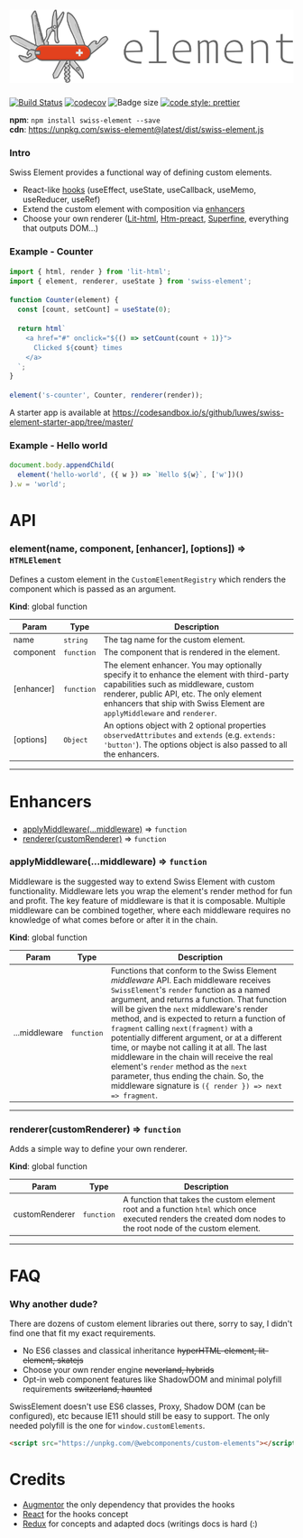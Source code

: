 # <a href="https://github.com/luwes/swiss-element">![SwissElement](./media/swiss-element.svg 'SwissElement')</a>

[![Build Status](https://img.shields.io/travis/luwes/swiss-element/master.svg?style=flat-square&label=Travis+CI)](https://travis-ci.org/luwes/swiss-element)
[![codecov](https://img.shields.io/codecov/c/github/luwes/swiss-element.svg?style=flat-square&version=v0.3.0)](https://codecov.io/gh/luwes/swiss-element)
![Badge size](http://img.badgesize.io/luwes/swiss-element/master/packages/swiss-element/dist/swiss-element.js.svg?style=flat-square&compression=gzip&version=v0.3.0)
[![code style: prettier](https://img.shields.io/badge/code_style-prettier-ff69b4.svg?style=flat-square)](https://github.com/prettier/prettier)

**npm**: `npm install swiss-element --save`  
**cdn**: https://unpkg.com/swiss-element@latest/dist/swiss-element.js

### Intro

Swiss Element provides a functional way of defining custom elements.

- React-like [hooks](https://reactjs.org/docs/hooks-intro.html) (useEffect, useState, useCallback, useMemo, useReducer, useRef)
- Extend the custom element with composition via [enhancers](#enhancers)
- Choose your own renderer ([Lit-html](fixtures/fullname), [Htm-preact](fixtures/htm-preact), [Superfine](fixtures/superfine), everything that outputs DOM...)

### Example - Counter

```js
import { html, render } from 'lit-html';
import { element, renderer, useState } from 'swiss-element';

function Counter(element) {
  const [count, setCount] = useState(0);

  return html`
    <a href="#" onclick="${() => setCount(count + 1)}">
      Clicked ${count} times
    </a>
  `;
}

element('s-counter', Counter, renderer(render));
```

A starter app is available at https://codesandbox.io/s/github/luwes/swiss-element-starter-app/tree/master/

### Example - Hello world

```js
document.body.appendChild(
  element('hello-world', ({ w }) => `Hello ${w}`, ['w'])()
).w = 'world';
```

# API

<a name="element"></a>

### element(name, component, [enhancer], [options]) ⇒ <code>HTMLElement</code>

Defines a custom element in the `CustomElementRegistry` which renders the component which is passed as an argument.

**Kind**: global function

| Param      | Type                  | Description                                                                                                                                                                                                                                                  |
| ---------- | --------------------- | ------------------------------------------------------------------------------------------------------------------------------------------------------------------------------------------------------------------------------------------------------------ |
| name       | <code>string</code>   | The tag name for the custom element.                                                                                                                                                                                                                         |
| component  | <code>function</code> | The component that is rendered in the element.                                                                                                                                                                                                               |
| [enhancer] | <code>function</code> | The element enhancer. You may optionally specify it to enhance the element with third-party capabilities such as middleware, custom renderer, public API, etc. The only element enhancers that ship with Swiss Element are `applyMiddleware` and `renderer`. |
| [options]  | <code>Object</code>   | An options object with 2 optional properties `observedAttributes` and `extends` (e.g. `extends: 'button'`). The options object is also passed to all the enhancers.                                                                                          |

---

# Enhancers

###

- [applyMiddleware(...middleware)](#applyMiddleware) ⇒ <code>function</code>
- [renderer(customRenderer)](#renderer) ⇒ <code>function</code>

<a name="applyMiddleware"></a>

### applyMiddleware(...middleware) ⇒ <code>function</code>

Middleware is the suggested way to extend Swiss Element with custom functionality. Middleware lets you wrap the element's render method for fun and profit. The key feature of middleware is that it is composable. Multiple middleware can be combined together, where each middleware requires no knowledge of what comes before or after it in the chain.

**Kind**: global function

| Param         | Type                  | Description                                                                                                                                                                                                                                                                                                                                                                                                                                                                                                                                                                                                               |
| ------------- | --------------------- | ------------------------------------------------------------------------------------------------------------------------------------------------------------------------------------------------------------------------------------------------------------------------------------------------------------------------------------------------------------------------------------------------------------------------------------------------------------------------------------------------------------------------------------------------------------------------------------------------------------------------- |
| ...middleware | <code>function</code> | Functions that conform to the Swiss Element _middleware_ API. Each middleware receives `SwissElement`'s `render` function as a named argument, and returns a function. That function will be given the `next` middleware's render method, and is expected to return a function of `fragment` calling `next(fragment)` with a potentially different argument, or at a different time, or maybe not calling it at all. The last middleware in the chain will receive the real element's `render` method as the `next` parameter, thus ending the chain. So, the middleware signature is `({ render }) => next => fragment`. |

---

<a name="renderer"></a>

### renderer(customRenderer) ⇒ <code>function</code>

Adds a simple way to define your own renderer.

**Kind**: global function

| Param          | Type                  | Description                                                                                                                                                   |
| -------------- | --------------------- | ------------------------------------------------------------------------------------------------------------------------------------------------------------- |
| customRenderer | <code>function</code> | A function that takes the custom element root and a function `html` which once executed renders the created dom nodes to the root node of the custom element. |

---

# FAQ

### Why another dude?

There are dozens of custom element libraries out there, sorry to say, I didn't find one that fit my exact requirements.

- No ES6 classes and classical inheritance ~~hyperHTML-element, lit-element, skatejs~~
- Choose your own render engine ~~neverland, hybrids~~
- Opt-in web component features like ShadowDOM and minimal polyfill requirements ~~switzerland, haunted~~

SwissElement doesn't use ES6 classes, Proxy, Shadow DOM (can be configured), etc because IE11 should still be easy to support. The only needed polyfill is the one for `window.customElements`.

```html
<script src="https://unpkg.com/@webcomponents/custom-elements"></script>
```

# Credits

- [Augmentor](https://github.com/WebReflection/augmentor) the only dependency that provides the hooks
- [React](https://reactjs.org/) for the hooks concept
- [Redux](https://redux.js.org/) for concepts and adapted docs (writings docs is hard (:)
